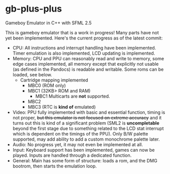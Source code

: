 # gb-plus-plus
Gameboy Emulator in C++ with SFML 2.5

This is gameboy emulator that is a work in progress! Many parts have not yet been implemented. Here's the current progress as of the latest commit:
* CPU: All instructions and interrupt handling have been implemented. Timer emulation is also implemented, LCD updating is implemented.
* Memory: CPU and PPU can reasonably read and write to memory, some edge cases implemented, all memory except that explicitly not usable (as defined in the Pandocs) is readable and writable. Some roms can be loaded, see below.
  - Cartridge mapping implemented
  	* MBC0 (ROM only)
  	* MBC1 (32KB> ROM and RAM)
  	   - MBC1 Multicarts are **not** supported.
  	* MBC2
  	* MBC3 (RTC is **kind of** emulated)
* Video: PPU fully implemented with basic and essential function, timing is not proper, ~~but this emulator is not focused on extreme accuracy~~ and it turns out this is kind of a significant problem (SML2 is **uncompletable** beyond the first stage due to something related to the LCD stat interrupt which is dependent on the timings of the PPU). Only B/W palette supported, may add ability to add a custom monochrome palette later.
* Audio: No progress yet, it may not even be implemented at all.
* Input: Keyboard support has been implemented, games can now be played. Inputs are handled through a dedicated function.
* General: Main has some form of structure: loads a rom, and the DMG bootrom, then starts the emulation loop.
